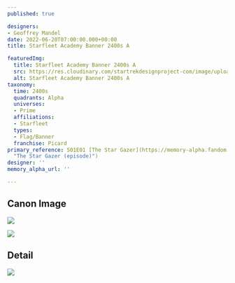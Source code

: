 ```yaml
---
published: true

designers:
- Geoffrey Mandel
date: 2022-06-20T07:00:00.000+00:00
title: Starfleet Academy Banner 2400s A

featuredImg:
  title: Starfleet Academy Banner 2400s A
  src: https://res.cloudinary.com/startrekdesignproject-com/image/upload/v1655862747/Starfleet-Academy-Banner-2400s-A.png
  alt: Starfleet Academy Banner 2400s A
taxonomy:
  time: 2400s
  quadrants: Alpha
  universes:
  - Prime
  affiliations:
  - Starfleet
  types:
  - Flag/Banner
  franchise: Picard
primary_reference: S01E01 [The Star Gazer](https://memory-alpha.fandom.com/wiki/The_Star_Gazer_(episode)
  "The Star Gazer (episode)")
designer: ''
memory_alpha_url: ''

---
```

## Canon Image

![](https://res.cloudinary.com/startrekdesignproject-com/image/upload/v1652511551/Flag-Set-Distance_PCD-2x1.jpg)

 ![](https://res.cloudinary.com/startrekdesignproject-com/image/upload/v1655868923/Starfleet-Banners_PIC-2x1-1.jpg)

## Detail

![](https://res.cloudinary.com/startrekdesignproject-com/image/upload/v1655862846/Starfleet-Banners-2400s-Detail.jpg)